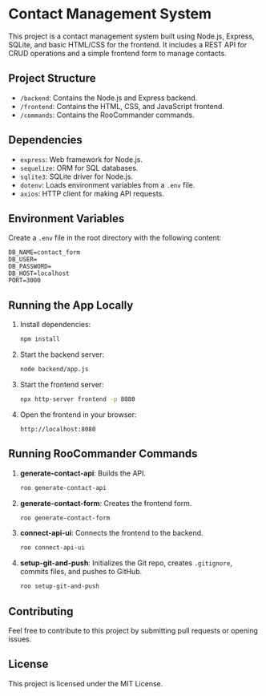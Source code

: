 # Contact Management System

This project is a contact management system built using Node.js, Express, SQLite, and basic HTML/CSS for the frontend. It includes a REST API for CRUD operations and a simple frontend form to manage contacts.

## Project Structure
- `/backend`: Contains the Node.js and Express backend.
- `/frontend`: Contains the HTML, CSS, and JavaScript frontend.
- `/commands`: Contains the RooCommander commands.

## Dependencies
- `express`: Web framework for Node.js.
- `sequelize`: ORM for SQL databases.
- `sqlite3`: SQLite driver for Node.js.
- `dotenv`: Loads environment variables from a `.env` file.
- `axios`: HTTP client for making API requests.

## Environment Variables
Create a `.env` file in the root directory with the following content:
```
DB_NAME=contact_form
DB_USER=
DB_PASSWORD=
DB_HOST=localhost
PORT=3000
```

## Running the App Locally
1. Install dependencies:
   ```sh
   npm install
   ```

2. Start the backend server:
   ```sh
   node backend/app.js
   ```

3. Start the frontend server:
   ```sh
   npx http-server frontend -p 8080
   ```

4. Open the frontend in your browser:
   ```
   http://localhost:8080
   ```

## Running RooCommander Commands
1. **generate-contact-api**: Builds the API.
   ```sh
   roo generate-contact-api
   ```

2. **generate-contact-form**: Creates the frontend form.
   ```sh
   roo generate-contact-form
   ```

3. **connect-api-ui**: Connects the frontend to the backend.
   ```sh
   roo connect-api-ui
   ```

4. **setup-git-and-push**: Initializes the Git repo, creates `.gitignore`, commits files, and pushes to GitHub.
   ```sh
   roo setup-git-and-push
   ```

## Contributing
Feel free to contribute to this project by submitting pull requests or opening issues.

## License
This project is licensed under the MIT License.